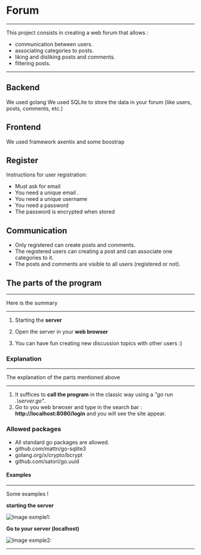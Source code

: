 # Forum

***

This project consists in creating a web forum that allows :

* communication between users.
* associating categories to posts.
* liking and disliking posts and comments.
* filtering posts.

***
## Backend
We used golang
We used SQLite to store the data in your forum (like users, posts, comments, etc.)

## Frontend
We used framework axentix and some boostrap

## Register
Instructions for user registration:

* Must ask for email
* You need a unique email .
* You need a unique username
* You need a password
* The password is encrypted when stored

## Communication

* Only registered can create posts and comments.
* The registered users can creating a post and can associate one categories to it.
* The posts and comments are visible to all users (registered or not).

## The parts of the program

***
Here is the summary 
***

1. Starting the **server**

2. Open the server in your **web browser**

3. You can have fun creating new discussion topics with other users :)

### Explanation

***
The explanation of the parts mentioned above
***

1. It suffices to __call the program__ in the classic way using a *"go run .\server.go"*.
2. Go to you web brwoser and type in the search bar : **http://localhost:8080/login** and you will see the site appear.

### Allowed packages
* All standard go packages are allowed.
* github.com/mattn/go-sqlite3
* golang.org/x/crypto/bcrypt
* github.com/satori/go.uuid

#### Examples

***
Some examples !


**starting the server**

![Image exmple1:](https://cdn.discordapp.com/attachments/740582746979696671/853706260889206814/gorun.gif)

**Go to your server (localhost)**

![Image exmple2:](https://cdn.discordapp.com/attachments/740582746979696671/853706252243566672/local.gif)
***

